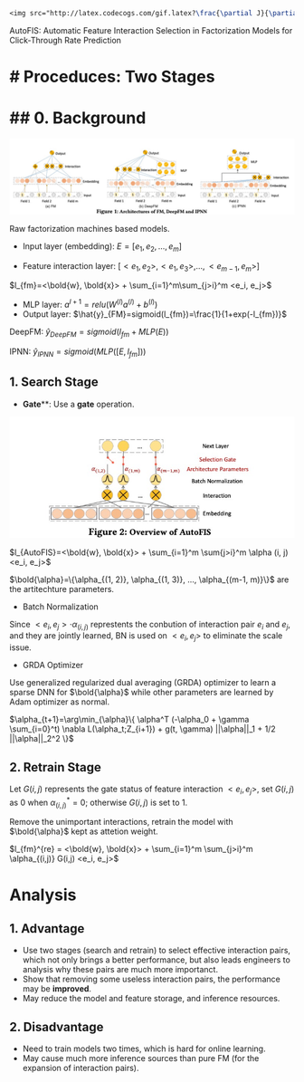 ```latex
<img src="http://latex.codecogs.com/gif.latex?\frac{\partial J}{\partial \theta_k^{(j)}}=\sum_{i:r(i,j)=1}{\big((\theta^{(j)})^Tx^{(i)}-y^{(i,j)}\big)x_k^{(i)}}+\lambda \theta_k^{(j)}" />
```

AutoFIS: Automatic Feature Interaction Selection in Factorization Models for Click-Through Rate Prediction



# # Proceduces: Two Stages

# ## 0. Background

<img src='images/autofis_background.jpg'>



Raw factorization machines based models.

+ Input layer (embedding): $E = [e_1, e_2, ..., e_m]$

+ Feature interaction layer: $[<e_1, e_2>, <e_1, e_3>, ..., <e_{m-1}, e_m>]$

$l_{fm}=<\bold{w}, \bold{x}> + \sum_{i=1}^m\sum_{j>i}^m <e_i, e_j>$

+ MLP layer: $a^{l+1}=relu(W^{(l)}a^{(l)}+b^{(l)})$
+ Output layer: $\hat{y}_{FM}=sigmoid(l_{fm})=\frac{1}{1+exp(-l_{fm})}$

DeepFM: $\hat{y}_{DeepFM}=sigmoid(l_{fm}+MLP(E))$

IPNN: $\hat{y}_{IPNN}=sigmoid(MLP([E, l_{fm}]))$



## 1. Search Stage

+ **Gate****: Use a **gate** operation.

<img src='images/autofis_overview.jpg'>



$l_{AutoFIS}=<\bold{w}, \bold{x}> + \sum_{i=1}^m \sum{j>i}^m \alpha (i, j) <e_i, e_j>$

$\bold{\alpha}=\{\alpha_{(1, 2)}, \alpha_{(1, 3)}, ..., \alpha_{(m-1, m)}\}$ are the artitechture parameters.



+ Batch Normalization

Since $<e_i, e_j> \cdot \alpha_{(i, j)}$ represtents the conbution of interaction pair $e_i$ and $e_j$, and they are jointly learned, BN is used on $<e_i, e_j>$ to eliminate the scale issue.

+ GRDA Optimizer

Use generalized regularized dual averaging (GRDA) optimizer to learn a sparse DNN for $\bold{\alpha}$ while other parameters are learned by Adam optimizer as normal.

$\alpha_{t+1}=\arg\min_{\alpha}\{ \alpha^T (-\alpha_0 + \gamma \sum_{i=0}^t) \nabla L(\alpha_t;Z_{i+1}) + g(t, \gamma) ||\alpha||_1 + 1/2 ||\alpha||_2^2 \}$

## 2. Retrain Stage

Let $G(i, j)$ represents the gate status of feature interaction $<e_i, e_j>$, set $G(i, j)$ as 0 when $\alpha_{(i,j)}^{*}=0$; otherwise $G(i,j)$ is set to 1.

Remove the unimportant interactions, retrain the model with $\bold{\alpha}$ kept as attetion weight.

$l_{fm}^{re} = <\bold{w}, \bold{x}> + \sum_{i=1}^m \sum_{j>i}^m \alpha_{(i,j)} G(i,j) <e_i, e_j>$



# Analysis

## 1. Advantage

+ Use two stages (search and retrain) to select effective interaction pairs, which not only brings a better performance, but also leads engineers to analysis why these pairs are much more importanct.
+ Show that removing some useless interaction pairs, the performance may be **improved**.
+ May reduce the model and feature storage, and inference resources.



## 2. Disadvantage

+ Need to train models two times, which is hard for online learning.
+ May cause much more inference sources than pure FM (for the expansion of interaction pairs).